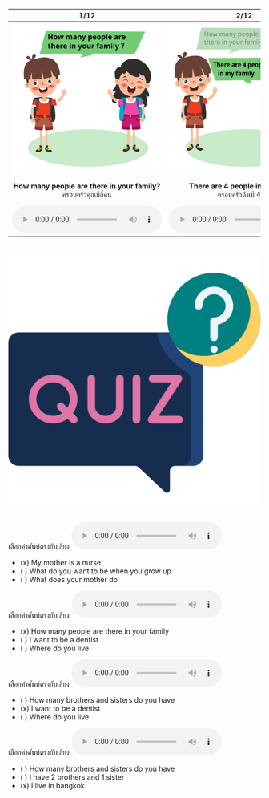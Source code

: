 <div class="carrousel">


|1/12|2/12|3/12|4/12|5/12|6/12|7/12|8/12|9/12|10/12|11/12|12/12|
| :----: | :----: | :----: | :----: | :----: | :----: | :----: | :----: | :----: | :----: | :----: | :----: |
|![](/media/img/family__How&#x20;many&#x20;people&#x20;are&#x20;there&#x20;in&#x20;your&#x20;family.svg)|![](/media/img/family__There&#x20;are&#x20;4&#x20;people&#x20;in&#x20;my&#x20;family.svg)|![](/media/img/family__How&#x20;many&#x20;brothers&#x20;and&#x20;sisters&#x20;do&#x20;you&#x20;have.svg)|![](/media/img/family__I&#x20;have&#x20;2&#x20;brothers&#x20;and&#x20;1&#x20;sister.svg)|![](/media/img/family__What&#x20;does&#x20;your&#x20;father&#x20;do.svg)|![](/media/img/family__My&#x20;father&#x20;is&#x20;a&#x20;doctor.svg)|![](/media/img/family__What&#x20;does&#x20;your&#x20;mother&#x20;do.svg)|![](/media/img/family__My&#x20;mother&#x20;is&#x20;a&#x20;nurse.svg)|![](/media/img/family__What&#x20;do&#x20;you&#x20;want&#x20;to&#x20;be&#x20;when&#x20;you&#x20;grow&#x20;up.svg)|![](/media/img/family__I&#x20;want&#x20;to&#x20;be&#x20;a&#x20;dentist.svg)|![](/media/img/family__Where&#x20;do&#x20;you&#x20;live.svg)|![](/media/img/family__I&#x20;live&#x20;in&#x20;Bangkok.svg)|
|**How many people are there in your family?**<br>ครอบครัวคุณมีกี่คน|**There are 4 people in my family.**<br>ครอบครัวฉันมี 4 คน|**How many brothers and sisters do you have?**<br>คุณมีพี่น้องกี่คน?|**I have 2 brothers and 1 sister.**<br>ฉันมีพี่ชาย 2 คนและน้องสาว 1 คน|**What does your father do?**<br>พ่อของคุณทําอาชีพอะไร?|**My father is a doctor.**<br>พ่อฉันเป็นหมอ|**What does your mother do?**<br>แม่ของคุณทําอาชีพอะไร?|**My mother is a nurse.**<br>แม่ฉันเป็นพยาบาล|**What do you want to be when you grow up?**<br>คุณอยากเป็นอะไรเมื่อโตขึ้น|**I want to be a dentist.**<br>ฉันอยากเป็นหมอฟัน|**Where do you live.**<br>คุณอาศัยอยู่ที่ไหน?|**I live in Bangkok.**<br>ฉันอาศัยอยู่ในกรุงเทพมหานคร|
|![](/media/audio/How&#x20;many&#x20;people&#x20;are&#x20;there&#x20;in&#x20;your&#x20;family.mp3)|![](/media/audio/There&#x20;are&#x20;4&#x20;people&#x20;in&#x20;my&#x20;family.mp3)|![](/media/audio/How&#x20;many&#x20;brothers&#x20;and&#x20;sisters&#x20;do&#x20;you&#x20;have.mp3)|![](/media/audio/I&#x20;have&#x20;2&#x20;brothers&#x20;and&#x20;1&#x20;sister.mp3)|![](/media/audio/What&#x20;does&#x20;your&#x20;father&#x20;do.mp3)|![](/media/audio/My&#x20;father&#x20;is&#x20;a&#x20;doctor.mp3)|![](/media/audio/What&#x20;does&#x20;your&#x20;mother&#x20;do.mp3)|![](/media/audio/My&#x20;mother&#x20;is&#x20;a&#x20;nurse.mp3)|![](/media/audio/What&#x20;do&#x20;you&#x20;want&#x20;to&#x20;be&#x20;when&#x20;you&#x20;grow&#x20;up.mp3)|![](/media/audio/I&#x20;want&#x20;to&#x20;be&#x20;a&#x20;dentist.mp3)|![](/media/audio/Where&#x20;do&#x20;you&#x20;live.mp3)|![](/media/audio/I&#x20;live&#x20;in&#x20;Bangkok.mp3)|

</div>



# ![icon](/media/icons/quiz.svg) 


เลือกคำศัพท์ตรงกับเสียง ![](/media/audio/My&#x20;mother&#x20;is&#x20;a&#x20;nurse.mp3) 
 - (x) My mother is a nurse
 - ( ) What do you want to be when you grow up
 - ( ) What does your mother do


เลือกคำศัพท์ตรงกับเสียง ![](/media/audio/How&#x20;many&#x20;people&#x20;are&#x20;there&#x20;in&#x20;your&#x20;family.mp3) 
 - (x) How many people are there in your family
 - ( ) I want to be a dentist
 - ( ) Where do you live


เลือกคำศัพท์ตรงกับเสียง ![](/media/audio/I&#x20;want&#x20;to&#x20;be&#x20;a&#x20;dentist.mp3) 
 - ( ) How many brothers and sisters do you have
 - (x) I want to be a dentist
 - ( ) Where do you live


เลือกคำศัพท์ตรงกับเสียง ![](/media/audio/I&#x20;live&#x20;in&#x20;Bangkok.mp3) 
 - ( ) How many brothers and sisters do you have
 - ( ) I have 2 brothers and 1 sister
 - (x) I live in bangkok

